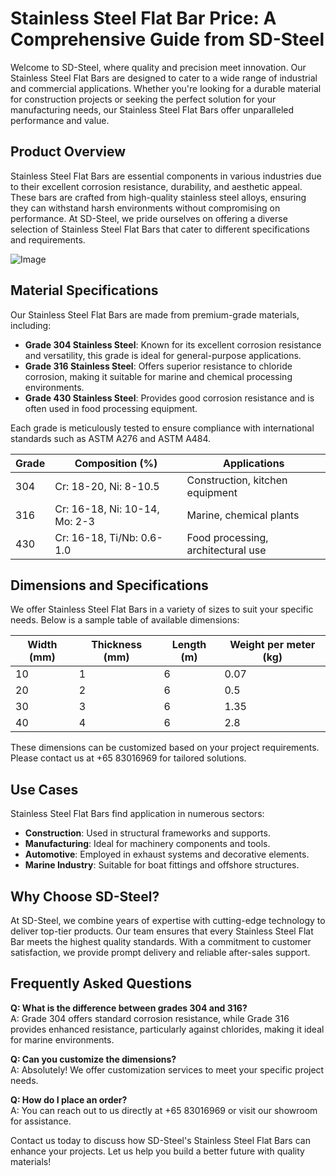 # Stainless Steel Flat Bar Price: A Comprehensive Guide from SD-Steel

Welcome to SD-Steel, where quality and precision meet innovation. Our Stainless Steel Flat Bars are designed to cater to a wide range of industrial and commercial applications. Whether you're looking for a durable material for construction projects or seeking the perfect solution for your manufacturing needs, our Stainless Steel Flat Bars offer unparalleled performance and value.

## Product Overview

Stainless Steel Flat Bars are essential components in various industries due to their excellent corrosion resistance, durability, and aesthetic appeal. These bars are crafted from high-quality stainless steel alloys, ensuring they can withstand harsh environments without compromising on performance. At SD-Steel, we pride ourselves on offering a diverse selection of Stainless Steel Flat Bars that cater to different specifications and requirements.

![Image](https://github.com/user-attachments/assets/2567258e-e124-4816-932d-1809bd27ef0b)

## Material Specifications

Our Stainless Steel Flat Bars are made from premium-grade materials, including:

- **Grade 304 Stainless Steel**: Known for its excellent corrosion resistance and versatility, this grade is ideal for general-purpose applications.
- **Grade 316 Stainless Steel**: Offers superior resistance to chloride corrosion, making it suitable for marine and chemical processing environments.
- **Grade 430 Stainless Steel**: Provides good corrosion resistance and is often used in food processing equipment.

Each grade is meticulously tested to ensure compliance with international standards such as ASTM A276 and ASTM A484.

| Grade       | Composition (%) | Applications                          |
|-------------|-----------------|---------------------------------------|
| 304         | Cr: 18-20, Ni: 8-10.5 | Construction, kitchen equipment        |
| 316         | Cr: 16-18, Ni: 10-14, Mo: 2-3 | Marine, chemical plants               |
| 430         | Cr: 16-18, Ti/Nb: 0.6-1.0 | Food processing, architectural use    |

## Dimensions and Specifications

We offer Stainless Steel Flat Bars in a variety of sizes to suit your specific needs. Below is a sample table of available dimensions:

| Width (mm) | Thickness (mm) | Length (m) | Weight per meter (kg) |
|------------|----------------|------------|-----------------------|
| 10         | 1              | 6          | 0.07                  |
| 20         | 2              | 6          | 0.5                   |
| 30         | 3              | 6          | 1.35                  |
| 40         | 4              | 6          | 2.8                   |

These dimensions can be customized based on your project requirements. Please contact us at +65 83016969 for tailored solutions.

## Use Cases

Stainless Steel Flat Bars find application in numerous sectors:

- **Construction**: Used in structural frameworks and supports.
- **Manufacturing**: Ideal for machinery components and tools.
- **Automotive**: Employed in exhaust systems and decorative elements.
- **Marine Industry**: Suitable for boat fittings and offshore structures.

## Why Choose SD-Steel?

At SD-Steel, we combine years of expertise with cutting-edge technology to deliver top-tier products. Our team ensures that every Stainless Steel Flat Bar meets the highest quality standards. With a commitment to customer satisfaction, we provide prompt delivery and reliable after-sales support.

## Frequently Asked Questions

**Q: What is the difference between grades 304 and 316?**  
A: Grade 304 offers standard corrosion resistance, while Grade 316 provides enhanced resistance, particularly against chlorides, making it ideal for marine environments.

**Q: Can you customize the dimensions?**  
A: Absolutely! We offer customization services to meet your specific project needs.

**Q: How do I place an order?**  
A: You can reach out to us directly at +65 83016969 or visit our showroom for assistance.

Contact us today to discuss how SD-Steel's Stainless Steel Flat Bars can enhance your projects. Let us help you build a better future with quality materials!